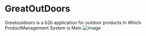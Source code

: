 # GreatOutDoors
Greatoutdoors is a b2b application for outdoor products
In Which ProductManagement System is Main
![image](https://user-images.githubusercontent.com/38257404/74808911-f947c080-5311-11ea-935f-6d4e036acd03.png)
